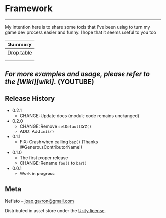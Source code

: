 # Framework

---

My intention here is to share some tools that I've been using to turn my game dev process easier and funny. I hope that it seems useful to you too 

| Summary                    |
| -------------------------- |
| [Drop table](https://github.com/Nefisto/Framework-doc/tree/master/Drop%20Table) |
|                            |
|                            |

## _For more examples and usage, please refer to the [Wiki][wiki]._ (YOUTUBE)

## Release History

* 0.2.1
  * CHANGE: Update docs (module code remains unchanged)
* 0.2.0
  * CHANGE: Remove `setDefaultXYZ()`
  * ADD: Add `init()`
* 0.1.1
  * FIX: Crash when calling `baz()` (Thanks @GenerousContributorName!)
* 0.1.0
  * The first proper release
  * CHANGE: Rename `foo()` to `bar()`
* 0.0.1
  * Work in progress

## Meta

Nefisto – joao.gavron@gmail.com

Distributed in asset store under the [Unity license](https://unity3d.com/legal/as_terms?_ga=2.91212574.56628704.1591012418-1089589826.1583496471).
